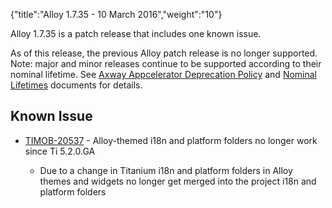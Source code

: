 {"title":"Alloy 1.7.35 - 10 March 2016","weight":"10"} 

Alloy 1.7.35 is a patch release that includes one known issue.

As of this release, the previous Alloy patch release is no longer supported. Note: major and minor releases continue to be supported according to their nominal lifetime. See [Axway Appcelerator Deprecation Policy](/docs/appc/AMPLIFY_Appcelerator_Services_Overview/Axway_Appcelerator_Deprecation_Policy/) and [Nominal Lifetimes](/docs/appc/AMPLIFY_Appcelerator_Services_Overview/Axway_Appcelerator_Product_Lifecycle/#NominalLifetimes) documents for details.

## Known Issue

*   [TIMOB-20537](https://jira.appcelerator.org/browse/TIMOB-20537) - Alloy-themed i18n and platform folders no longer work since Ti 5.2.0.GA
    
    *   Due to a change in Titanium i18n and platform folders in Alloy themes and widgets no longer get merged into the project i18n and platform folders